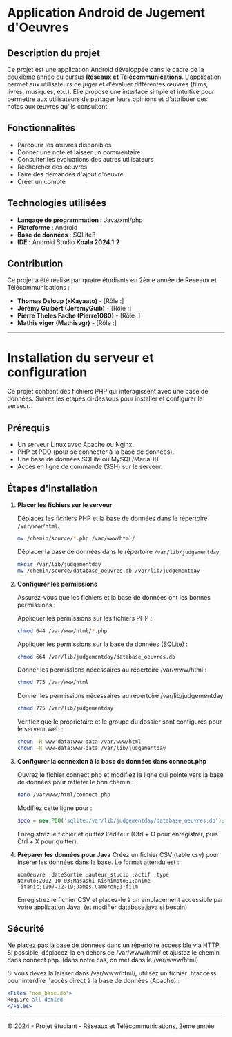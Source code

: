 # Application Android de Jugement d'Oeuvres

## Description du projet

Ce projet est une application Android développée dans le cadre de la deuxième année du cursus **Réseaux et Télécommunications**. L'application permet aux utilisateurs de juger et d'évaluer différentes œuvres (films, livres, musiques, etc.). Elle propose une interface simple et intuitive pour permettre aux utilisateurs de partager leurs opinions et d'attribuer des notes aux œuvres qu'ils consultent.

## Fonctionnalités

- Parcourir les œuvres disponibles
- Donner une note et laisser un commentaire
- Consulter les évaluations des autres utilisateurs
- Rechercher des oeuvres
- Faire des demandes d'ajout d'oeuvre
- Créer un compte

## Technologies utilisées

- **Langage de programmation :** Java/xml/php
- **Plateforme :** Android
- **Base de données :** SQLite3
- **IDE :** Android Studio **Koala 2024.1.2**

## Contribution

Ce projet a été réalisé par quatre étudiants en 2ème année de Réseaux et Télécommunications :

- **Thomas Deloup (xKayaato)** - [Rôle :]
- **Jérémy Guibert (JeremyGuib)** - [Rôle :]
- **Pierre Theles Fache (Pierre1080)** - [Rôle :]
- **Mathis viger (Mathisvgr)** - [Rôle :]

---

# Installation du serveur et configuration

Ce projet contient des fichiers PHP qui interagissent avec une base de données. Suivez les étapes ci-dessous pour installer et configurer le serveur.

## Prérequis

* Un serveur Linux avec Apache ou Nginx.
* PHP et PDO (pour se connecter à la base de données).
* Une base de données SQLite ou MySQL/MariaDB.
* Accès en ligne de commande (SSH) sur le serveur.

## Étapes d'installation

1. **Placer les fichiers sur le serveur**

   Déplacez les fichiers PHP et la base de données dans le répertoire `/var/www/html`.

   ```bash
   mv /chemin/source/*.php /var/www/html/
   ```

   Déplacer la base de données dans le répertoire `/var/lib/judgementday`.

   ```bash
   mkdir /var/lib/judgementday
   mv /chemin/source/database_oeuvres.db /var/lib/judgementday
   ```

3. **Configurer les permissions**

     Assurez-vous que les fichiers et la base de données ont les bonnes permissions :
  
    Appliquer les permissions sur les fichiers PHP :
    ```bash
    chmod 644 /var/www/html/*.php
    ```

    Appliquer les permissions sur la base de données (SQLite) :
    ```bash
    chmod 664 /var/lib/judgementday/database_oeuvres.db
    ```
  
    Donner les permissions nécessaires au répertoire /var/www/html :
    ```bash
    chmod 775 /var/www/html
    ```

    Donner les permissions nécessaires au répertoire /var/lib/judgementday
    ```bash
    chmod 775 /var/lib/judgementday
    ```
  
    Vérifiez que le propriétaire et le groupe du dossier sont configurés pour le serveur web :
    ```bash
    chown -R www-data:www-data /var/www/html
    chown -R www-data:www-data /var/lib/judgementday
    ```

5. **Configurer la connexion à la base de données dans connect.php**
  
    Ouvrez le fichier connect.php et modifiez la ligne qui pointe vers la base de données pour refléter le bon chemin :
    
    ```bash
    nano /var/www/html/connect.php
     ```
    Modifiez cette ligne pour :
    
    ```php
   $pdo = new PDO('sqlite:/var/lib/judgementday/database_oeuvres.db');
    ```
    Enregistrez le fichier et quittez l'éditeur (Ctrl + O pour enregistrer, puis Ctrl + X pour quitter).
    
6. **Préparer les données pour Java**
    Créez un fichier CSV (table.csv) pour insérer les données dans la base. Le format attendu est :
    
    ```csv
    nomOeuvre ;dateSortie ;auteur_studio ;actif ;type
    Naruto;2002-10-03;Masashi Kishimoto;1;anime
    Titanic;1997-12-19;James Cameron;1;film
    ```
    Enregistrez le fichier CSV et placez-le à un emplacement accessible par votre application Java. (et modifier database.java si besoin) 

## Sécurité
  Ne placez pas la base de données dans un répertoire accessible via HTTP. Si possible, déplacez-la en dehors de /var/www/html/ et ajustez le chemin dans connect.php. (dans notre cas, on met dans le /var/www/html)

  Si vous devez la laisser dans /var/www/html/, utilisez un fichier .htaccess pour interdire l'accès direct à la base de données (Apache) :

  ```apache
  <Files "nom_base.db">
  Require all denied
  </Files>
  ```

---

© 2024 - Projet étudiant - Réseaux et Télécommunications, 2ème année
